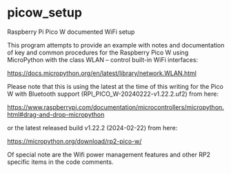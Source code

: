 # picow_setup
Raspberry Pi Pico W documented WiFi setup

This program attempts to provide an example with notes and documentation of key and common procedures for the Raspberry Pico W
using MicroPython with the class WLAN – control built-in WiFi interfaces:

https://docs.micropython.org/en/latest/library/network.WLAN.html 

Please note that this is using the latest at the time of this writing for 
the Pico W with Bluetooth support (RPI_PICO_W-20240222-v1.22.2.uf2) from here:

https://www.raspberrypi.com/documentation/microcontrollers/micropython.html#drag-and-drop-micropython

or the latest released build v1.22.2 (2024-02-22) from here: 

https://micropython.org/download/rp2-pico-w/

Of special note are the Wifi power management features and other RP2 specific items in the code comments.
